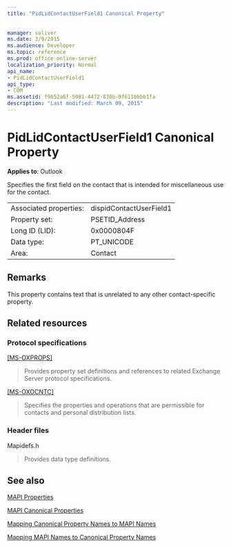 ```yaml
---
title: "PidLidContactUserField1 Canonical Property"
 
 
manager: soliver
ms.date: 3/9/2015
ms.audience: Developer
ms.topic: reference
ms.prod: office-online-server
localization_priority: Normal
api_name:
- PidLidContactUserField1
api_type:
- COM
ms.assetid: f9652a6f-5081-4472-830b-9f611bbbb1fa
description: "Last modified: March 09, 2015"
---
```


# PidLidContactUserField1 Canonical Property

  
  
**Applies to**: Outlook 
  
Specifies the first field on the contact that is intended for miscellaneous use for the contact.
  
|||
|:-----|:-----|
|Associated properties:  <br/> |dispidContactUserField1  <br/> |
|Property set:  <br/> |PSETID_Address  <br/> |
|Long ID (LID):  <br/> |0x0000804F  <br/> |
|Data type:  <br/> |PT_UNICODE  <br/> |
|Area:  <br/> |Contact  <br/> |
   
## Remarks

This property contains text that is unrelated to any other contact-specific property.
  
## Related resources

### Protocol specifications

[[MS-OXPROPS]](http://msdn.microsoft.com/library/f6ab1613-aefe-447d-a49c-18217230b148%28Office.15%29.aspx)
  
> Provides property set definitions and references to related Exchange Server protocol specifications.
    
[[MS-OXOCNTC]](http://msdn.microsoft.com/library/9b636532-9150-4836-9635-9c9b756c9ccf%28Office.15%29.aspx)
  
> Specifies the properties and operations that are permissible for contacts and personal distribution lists.
    
### Header files

Mapidefs.h
  
> Provides data type definitions.
    
## See also



[MAPI Properties](mapi-properties.md)
  
[MAPI Canonical Properties](mapi-canonical-properties.md)
  
[Mapping Canonical Property Names to MAPI Names](mapping-canonical-property-names-to-mapi-names.md)
  
[Mapping MAPI Names to Canonical Property Names](mapping-mapi-names-to-canonical-property-names.md)


